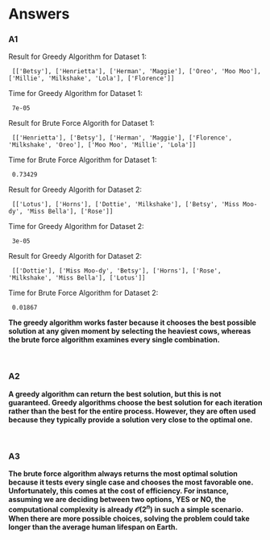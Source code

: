 # Answers

### A1

Result for Greedy Algorithm for Dataset 1:
```
 [['Betsy'], ['Henrietta'], ['Herman', 'Maggie'], ['Oreo', 'Moo Moo'], ['Millie', 'Milkshake', 'Lola'], ['Florence']]
```
Time for Greedy Algorithm for Dataset 1:
```
 7e-05 
```

Result for Brute Force Algorith for Dataset 1:
```
 [['Henrietta'], ['Betsy'], ['Herman', 'Maggie'], ['Florence', 'Milkshake', 'Oreo'], ['Moo Moo', 'Millie', 'Lola']]
 ```
Time for Brute Force Algorithm for Dataset 1:
```
 0.73429 
 ```

Result for Greedy Algorith for Dataset 2:
```
 [['Lotus'], ['Horns'], ['Dottie', 'Milkshake'], ['Betsy', 'Miss Moo-dy', 'Miss Bella'], ['Rose']]
 ```
Time for Greedy Algorithm for Dataset 2:
```
 3e-05 
 ```

Result for Greedy Algorith for Dataset 2:
```
 [['Dottie'], ['Miss Moo-dy', 'Betsy'], ['Horns'], ['Rose', 'Milkshake', 'Miss Bella'], ['Lotus']]
 ```
Time for Brute Force Algorithm for Dataset 2:
```
 0.01867
 ```

 **The greedy algorithm works faster because it chooses the best possible solution at any given moment by selecting the heaviest cows, whereas the brute force algorithm examines every single combination.**

 <br>

 ### A2

 **A greedy algorithm can return the best solution, but this is not guaranteed. Greedy algorithms choose the best solution for each iteration rather than the best for the entire process. However, they are often used because they typically provide a solution very close to the optimal one.**

 <br>

 ### A3

 **The brute force algorithm always returns the most optimal solution because it tests every single case and chooses the most favorable one. Unfortunately, this comes at the cost of efficiency. For instance, assuming we are deciding between two options, YES or NO, the computational complexity is already $\mathcal{O}(2^n)$ in such a simple scenario. When there are more possible choices, solving the problem could take longer than the average human lifespan on Earth.**